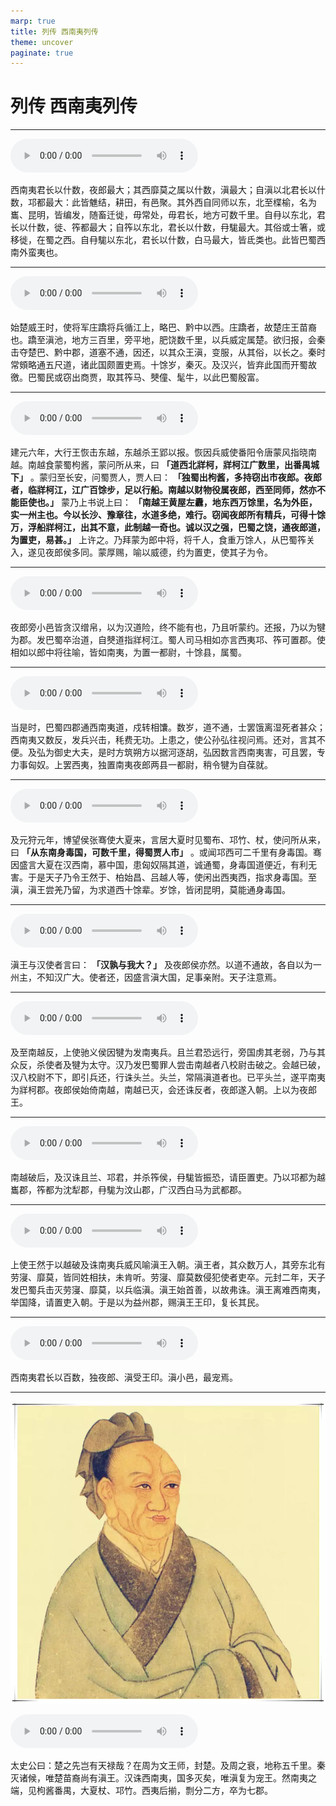 ```yaml
---
marp: true
title: 列传 西南夷列传
theme: uncover
paginate: true
---
```


# 列传 西南夷列传

---

![](assets/audios/116/1.mp3)

西南夷君长以什数，夜郎最大；其西靡莫之属以什数，滇最大；自滇以北君长以什数，邛都最大：此皆魋结，耕田，有邑聚。其外西自同师以东，北至楪榆，名为巂、昆明，皆编发，随畜迁徙，毋常处，毋君长，地方可数千里。自冄以东北，君长以什数，徙、筰都最大；自筰以东北，君长以什数，冄駹最大。其俗或士箸，或移徙，在蜀之西。自冄駹以东北，君长以什数，白马最大，皆氐类也。此皆巴蜀西南外蛮夷也。

---

![](assets/audios/116/2.mp3)

始楚威王时，使将军庄蹻将兵循江上，略巴、黔中以西。庄蹻者，故楚庄王苗裔也。蹻至滇池，地方三百里，旁平地，肥饶数千里，以兵威定属楚。欲归报，会秦击夺楚巴、黔中郡，道塞不通，因还，以其众王滇，变服，从其俗，以长之。秦时常頞略通五尺道，诸此国颇置吏焉。十馀岁，秦灭。及汉兴，皆弃此国而开蜀故徼。巴蜀民或窃出商贾，取其筰马、僰僮、髦牛，以此巴蜀殷富。

---

![](assets/audios/116/3.mp3)

建元六年，大行王恢击东越，东越杀王郢以报。恢因兵威使番阳令唐蒙风指晓南越。南越食蒙蜀枸酱，蒙问所从来，曰 __「道西北牂柯，牂柯江广数里，出番禺城下」__ 。蒙归至长安，问蜀贾人，贾人曰： __「独蜀出枸酱，多持窃出市夜郎。夜郎者，临牂柯江，江广百馀步，足以行船。南越以财物役属夜郎，西至同师，然亦不能臣使也。」__ 蒙乃上书说上曰： __「南越王黄屋左纛，地东西万馀里，名为外臣，实一州主也。今以长沙、豫章往，水道多绝，难行。窃闻夜郎所有精兵，可得十馀万，浮船牂柯江，出其不意，此制越一奇也。诚以汉之强，巴蜀之饶，通夜郎道，为置吏，易甚。」__ 上许之。乃拜蒙为郎中将，将千人，食重万馀人，从巴蜀筰关入，遂见夜郎侯多同。蒙厚赐，喻以威德，约为置吏，使其子为令。

---

![](assets/audios/116/4.mp3)

夜郎旁小邑皆贪汉缯帛，以为汉道险，终不能有也，乃且听蒙约。还报，乃以为犍为郡。发巴蜀卒治道，自僰道指牂柯江。蜀人司马相如亦言西夷邛、筰可置郡。使相如以郎中将往喻，皆如南夷，为置一都尉，十馀县，属蜀。

---

![](assets/audios/116/5.mp3)

当是时，巴蜀四郡通西南夷道，戍转相馕。数岁，道不通，士罢饿离湿死者甚众；西南夷又数反，发兵兴击，秏费无功。上患之，使公孙弘往视问焉。还对，言其不便。及弘为御史大夫，是时方筑朔方以据河逐胡，弘因数言西南夷害，可且罢，专力事匈奴。上罢西夷，独置南夷夜郎两县一都尉，稍令犍为自葆就。

---

![](assets/audios/116/6.mp3)

及元狩元年，博望侯张骞使大夏来，言居大夏时见蜀布、邛竹、杖，使问所从来，曰 __「从东南身毒国，可数千里，得蜀贾人市」__ 。或闻邛西可二千里有身毒国。骞因盛言大夏在汉西南，慕中国，患匈奴隔其道，诚通蜀，身毒国道便近，有利无害。于是天子乃令王然于、柏始昌、吕越人等，使闲出西夷西，指求身毒国。至滇，滇王尝羌乃留，为求道西十馀辈。岁馀，皆闭昆明，莫能通身毒国。

---

![](assets/audios/116/7.mp3)

滇王与汉使者言曰： __「汉孰与我大？」__ 及夜郎侯亦然。以道不通故，各自以为一州主，不知汉广大。使者还，因盛言滇大国，足事亲附。天子注意焉。

---

![](assets/audios/116/8.mp3)

及至南越反，上使驰义侯因犍为发南夷兵。且兰君恐远行，旁国虏其老弱，乃与其众反，杀使者及犍为太守。汉乃发巴蜀罪人尝击南越者八校尉击破之。会越已破，汉八校尉不下，即引兵还，行诛头兰。头兰，常隔滇道者也。已平头兰，遂平南夷为牂柯郡。夜郎侯始倚南越，南越已灭，会还诛反者，夜郎遂入朝。上以为夜郎王。

---

![](assets/audios/116/9.mp3)

南越破后，及汉诛且兰、邛君，并杀筰侯，冄駹皆振恐，请臣置吏。乃以邛都为越巂郡，筰都为沈犁郡，冄駹为汶山郡，广汉西白马为武都郡。

---

![](assets/audios/116/10.mp3)

上使王然于以越破及诛南夷兵威风喻滇王入朝。滇王者，其众数万人，其旁东北有劳寖、靡莫，皆同姓相扶，未肯听。劳寖、靡莫数侵犯使者吏卒。元封二年，天子发巴蜀兵击灭劳寖、靡莫，以兵临滇。滇王始首善，以故弗诛。滇王离难西南夷，举国降，请置吏入朝。于是以为益州郡，赐滇王王印，复长其民。

---

![](assets/audios/116/11.mp3)

西南夷君长以百数，独夜郎、滇受王印。滇小邑，最宠焉。

---

![bg left](assets/images/simaqian.webp)

![](assets/audios/116/12.mp3)

太史公曰：楚之先岂有天禄哉？在周为文王师，封楚。及周之衰，地称五千里。秦灭诸候，唯楚苗裔尚有滇王。汉诛西南夷，国多灭矣，唯滇复为宠王。然南夷之端，见枸酱番禺，大夏杖、邛竹。西夷后揃，剽分二方，卒为七郡。